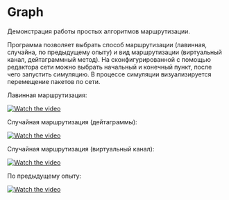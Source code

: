 # Graph
Демонстрация работы простых алгоритмов маршрутизации.

Программа позволяет выбрать способ маршрутизации (лавинная, случайна, по предыдущему опыту) и вид маршрутизации (виртуальный канал, дейтаграммный метод). 
На сконфигурированной с помощью редактора сети можно выбрать начальный и конечный пункт, после чего запустить симуляцию. В процессе симуляции визуализируется
перемещение пакетов по сети.

Лавинная маршрутизация:

[![Watch the video](https://img.youtube.com/vi/0aWzPKU0yHM/0.jpg)](https://www.youtube.com/watch?v=0aWzPKU0yHM)

Случайная маршрутизация (дейтаграммы):

[![Watch the video](https://img.youtube.com/vi/GNG3VPUhQto/0.jpg)](https://www.youtube.com/watch?v=GNG3VPUhQto)

Случайная маршрутизация (виртуальный канал):

[![Watch the video](https://img.youtube.com/vi/vbDleTi36Zs/0.jpg)](https://www.youtube.com/watch?v=vbDleTi36Zs)

По предыдущему опыту:

[![Watch the video](https://img.youtube.com/vi/0aWzPKU0yHM/0.jpg)](https://www.youtube.com/watch?v=0aWzPKU0yHM)
